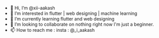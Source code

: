 - 👋 Hi, I’m @xii-aakash
- 👀 I’m interested in flutter | web designing | machine learning
- 🌱 I’m currently learning flutter and web designing
- 💞️ I’m looking to collaborate on nothing right now I'm just a beginner.
- 📫 How to reach me : insta : @_i_aakash

<!---
xii-aakash/xii-aakash is a ✨ special ✨ repository because its `README.md` (this file) appears on your GitHub profile.
You can click the Preview link to take a look at your changes.
--->
